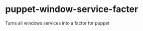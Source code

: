 puppet-window-service-facter
============================

Turns all windows services into a factor for puppet

